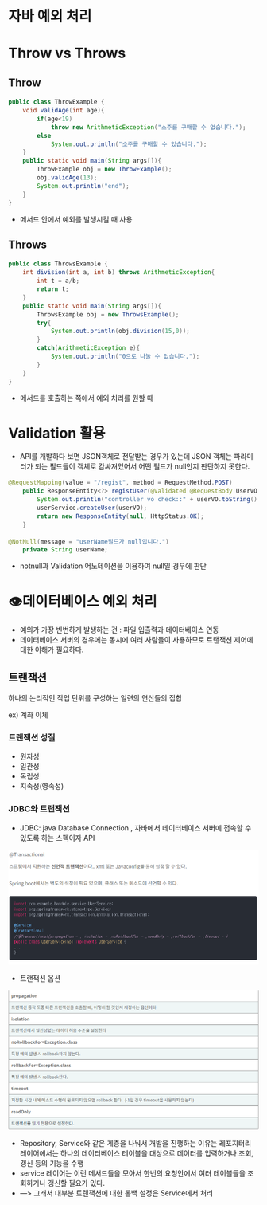 # 자바 예외 처리

# Throw vs Throws

## Throw

```java
public class ThrowExample {
    void validAge(int age){
        if(age<19)
            throw new ArithmeticException("소주를 구매할 수 없습니다.");
        else
            System.out.println("소주를 구매할 수 있습니다.");
    }
    public static void main(String args[]){
        ThrowExample obj = new ThrowExample();
        obj.validAge(13);
        System.out.println("end");
    }
}
```

- 메서드 안에서 예외를 발생시킬 때 사용

## Throws

```java
public class ThrowsExample {
    int division(int a, int b) throws ArithmeticException{
        int t = a/b;
        return t;
    }
    public static void main(String args[]){
        ThrowsExample obj = new ThrowsExample();
        try{
            System.out.println(obj.division(15,0));
        }
        catch(ArithmeticException e){
            System.out.println("0으로 나눌 수 없습니다.");
        }
    }
}
```

- 메서드를 호출하는 쪽에서 예외 처리를 원할 때

# Validation 활용

- API를 개발하다 보면 JSON객체로 전달받는 경우가 있는데 JSON 객체는 파라미터가 되는 필드들이 객체로 감싸져있어서 어떤 필드가 null인지 판단하지 못한다.

```java
@RequestMapping(value = "/regist", method = RequestMethod.POST)
    public ResponseEntity<?> registUser(@Validated @RequestBody UserVO userVO){
        System.out.println("controller vo check::" + userVO.toString() );
        userService.createUser(userVO);
        return new ResponseEntity(null, HttpStatus.OK);
    }

@NotNull(message = "userName필드가 null입니다.")
    private String userName;
```

- notnull과 Validation 어노테이션을 이용하여 null일 경우에 판단

# 👁️데이터베이스 예외 처리

- 예외가 가장 빈번하게 발생하는 건  : 파일 입출력과 데이터베이스 연동
- 데이터베이스 서버의 경우에는 동시에 여러 사람들이 사용하므로 트랜잭션 제어에 대한 이해가 필요하다.

## 트랜잭션

하나의 논리적인 작업 단위를 구성하는 일련의 연산들의 집합

ex) 계좌 이체

### 트랜잭션 성질

- 원자성
- 일관성
- 독립성
- 지속성(영속성)

### JDBC와 트랜잭션

- JDBC: java Database Connection , 자바에서 데이터베이스 서버에 접속할 수 있도록 하는 스펙이자 API

![image/exception1.png](image/exception1.png)

- 트랜잭션 옵션

![image/exception2.png](image/exception2.png)

- Repository, Service와 같은 계층을 나눠서 개발을 진행하는 이유는  레포지터리 레이어에서는 하나의 데이터베이스 테이블을 대상으로 데이터를 입력하거나 조회, 갱신 등의 기능을 수행
- service 레이어는 이런 메서드들을 모아서 한번의 요청안에서 여러 테이블들을 조회하거나 갱신할 필요가 있다.
- —> 그래서 대부분 트랜잭션에 대한 롤백 설정은 Service에서 처리
